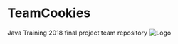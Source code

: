 # TeamCookies
Java Training 2018 final project team repository
![Logo](https://www.simplisticallyliving.com/wp-content/uploads/2013/02/free-cookie-day-at-subway.jpg)
